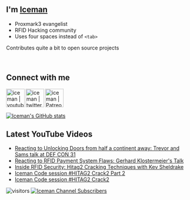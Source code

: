 ## I'm [Iceman][website]

- Proxmark3 evangelist
- RFID Hacking community
- Uses four spaces instead of `<tab>`

Contributes quite a bit to open source projects

<br />

## Connect with me

[<img align="left" alt="iceman | youtube" height="50px" src="https://upload.wikimedia.org/wikipedia/commons/0/09/YouTube_full-color_icon_%282017%29.svg" />][youtube]
[<img align="left" alt="iceman | twitter" height="50px" src="https://upload.wikimedia.org/wikipedia/commons/thumb/6/6b/Twitter_Logo_Blue.png/640px-Twitter_Logo_Blue.png" />][twitter]
[<img align="left" alt="iceman | Patreon" height="50px" src="https://upload.wikimedia.org/wikipedia/commons/5/5a/Patreon_logomark.svg" />][patreon]

<br /><br /><br />

[![Iceman's GitHub stats](https://github-readme-stats.vercel.app/api?username=iceman1001&show_icons=true&theme=calm)](https://github.com/anuraghazra/github-readme-stats)


## Latest YouTube Videos
<!-- YOUTUBE:START -->
- [Reacting to Unlocking Doors from half a continent away: Trevor and Sams talk at DEF CON 31](https://www.youtube.com/watch?v=uE1SobwlzcE)
- [Reacting to RFID Payment System Flaws: Gerhard Klostermeier&#39;s Talk](https://www.youtube.com/watch?v=WNxCaTdtNBg)
- [Inside RFID Security: Hitag2 Cracking Techniques with Kev Sheldrake](https://www.youtube.com/watch?v=2Zf0w2rrgVA)
- [Iceman Code session #HITAG2 Crack2  Part 2](https://www.youtube.com/watch?v=ghASLZWFZCo)
- [Iceman Code session #HITAG2 Crack2](https://www.youtube.com/watch?v=Hqkg3n3a0uQ)
<!-- YOUTUBE:END -->

[website]: http://www.icedev.se
[twitter]: https://twitter.com/herrmann1001
[youtube]: https://www.youtube.com/c/ChrisHerrmann1001
[patreon]: https://www.patreon.com/iceman1001


![visitors](https://visitor-badge.laobi.icu/badge?page_id=iceman1001.iceman1001)
[![Iceman Channel Subscribers](https://img.shields.io/youtube/channel/subscribers/UCwukH1pDTWsv2DuT18dE1RA)](https://www.youtube.com/@iceman1001/)
